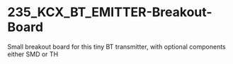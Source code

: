 # 235_KCX_BT_EMITTER-Breakout-Board
Small breakout board for this tiny BT transmitter, with optional components either SMD or TH

